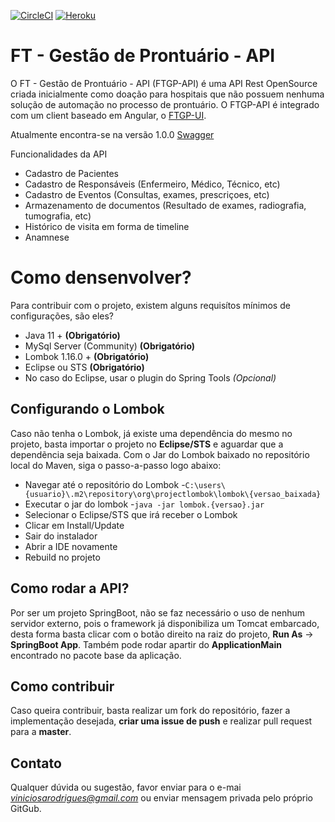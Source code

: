 [![CircleCI](https://circleci.com/gh/viniciosarodrigues/gestao-de-prontuario/tree/master.svg?style=shield)](https://circleci.com/gh/viniciosarodrigues/gestao-de-prontuario/tree/master)
[![Heroku](https://heroku-badge.herokuapp.com/?app=heroku-badge&style=flat)](https://gestao-prontuario.herokuapp.com/swagger-ui.html)
# FT - Gestão de Prontuário - API
O FT - Gestão de Prontuário - API (FTGP-API) é uma API Rest OpenSource criada inicialmente como doação para hospitais que não possuem nenhuma solução de automação no processo de prontuário. O FTGP-API é integrado com um client baseado em Angular, o [FTGP-UI](https://github.com/viniciosarodrigues/gestao-de-prontuario-ui).


Atualmente encontra-se na versão 1.0.0
[Swagger](https://gestao-prontuario.herokuapp.com/swagger-ui.html)

Funcionalidades da API
- Cadastro de Pacientes
- Cadastro de Responsáveis (Enfermeiro, Médico, Técnico, etc)
- Cadastro de Eventos (Consultas, exames, prescriçoes, etc)
- Armazenamento de documentos (Resultado de exames, radiografia, tumografia, etc)
- Histórico de visita em forma de timeline
- Anamnese

# Como densenvolver?
Para contribuir com o projeto, existem alguns requisítos mínimos de configurações, são eles?
- Java 11 + **(Obrigatório)**
- MySql Server (Community) **(Obrigatório)**
- Lombok 1.16.0 + **(Obrigatório)**
- Eclipse ou STS **(Obrigatório)**
- No caso do Eclipse, usar o plugin do Spring Tools *(Opcional)*

## Configurando o Lombok
Caso não tenha o Lombok, já existe uma dependência do mesmo no projeto, basta importar o projeto no **Eclipse/STS** e aguardar que a dependẽncia seja baixada. Com o Jar do Lombok baixado no repositório local do Maven, siga o passo-a-passo logo abaixo:

- Navegar até o repositório do Lombok
-`C:\users\{usuario}\.m2\repository\org\projectlombok\lombok\{versao_baixada}`
- Executar o jar do lombok
-`java -jar lombok.{versao}.jar`
- Selecionar o Eclipse/STS que irá receber o Lombok
- Clicar em Install/Update
- Sair do instalador
- Abrir a IDE novamente
- Rebuild no projeto

## Como rodar a API?
Por ser um projeto SpringBoot, não se faz necessário o uso de nenhum servidor externo, pois o framework já disponibiliza um Tomcat embarcado, desta forma basta clicar com o botão direito na raiz do projeto, **Run As** -> **SpringBoot App**.
Também pode rodar apartir do **ApplicationMain** encontrado no pacote base da aplicação.
## Como contribuir
Caso queira contribuir, basta realizar um fork do repositório, fazer a implementação desejada, **criar uma issue de push** e realizar pull request para a **master**.

## Contato
Qualquer dúvida ou sugestão, favor enviar para o e-mai *viniciosarodrigues@gmail.com* ou enviar mensagem privada pelo próprio GitGub.
